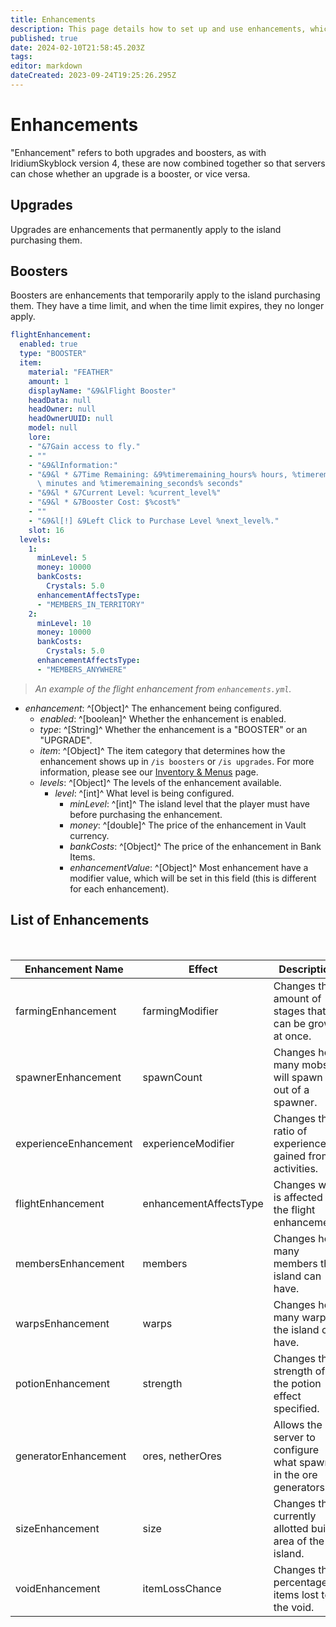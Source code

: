 ```yaml
---
title: Enhancements
description: This page details how to set up and use enhancements, which includes boosters and upgrades.
published: true
date: 2024-02-10T21:58:45.203Z
tags: 
editor: markdown
dateCreated: 2023-09-24T19:25:26.295Z
---
```


# Enhancements

"Enhancement" refers to both upgrades and boosters, as with IridiumSkyblock version 4, these are now combined together so that servers can chose whether an upgrade is a booster, or vice versa.

## Upgrades
Upgrades are enhancements that permanently apply to the island purchasing them.

## Boosters
Boosters are enhancements that temporarily apply to the island purchasing them. They have a time limit, and when the time limit expires, they no longer apply.

```yaml
flightEnhancement:
  enabled: true
  type: "BOOSTER"
  item:
    material: "FEATHER"
    amount: 1
    displayName: "&9&lFlight Booster"
    headData: null
    headOwner: null
    headOwnerUUID: null
    model: null
    lore:
    - "&7Gain access to fly."
    - ""
    - "&9&lInformation:"
    - "&9&l * &7Time Remaining: &9%timeremaining_hours% hours, %timeremaining_minutes%\
      \ minutes and %timeremaining_seconds% seconds"
    - "&9&l * &7Current Level: %current_level%"
    - "&9&l * &7Booster Cost: $%cost%"
    - ""
    - "&9&l[!] &9Left Click to Purchase Level %next_level%."
    slot: 16
  levels:
    1:
      minLevel: 5
      money: 10000
      bankCosts:
        Crystals: 5.0
      enhancementAffectsType:
      - "MEMBERS_IN_TERRITORY"
    2:
      minLevel: 10
      money: 10000
      bankCosts:
        Crystals: 5.0
      enhancementAffectsType:
      - "MEMBERS_ANYWHERE"
```
> *An example of the flight enhancement from ``enhancements.yml``.*

- *enhancement*: ^[Object]^ The enhancement being configured.
	- *enabled*: ^[boolean]^ Whether the enhancement is enabled.
  - *type*: ^[String]^ Whether the enhancement is a "BOOSTER" or an "UPGRADE".
  - *item*: ^[Object]^ The item category that determines how the enhancement shows up in `/is boosters` or `/is upgrades`. For more information, please see our [Inventory & Menus](https://docs.iridiumdevelopment.net/en/Inventory) page.
  - *levels*: ^[Object]^ The levels of the enhancement available.
  	- *level*: ^[int]^ What level is being configured.
    	- *minLevel*: ^[int]^ The island level that the player must have before purchasing the enhancement.
      - *money*: ^[double]^ The price of the enhancement in Vault currency.
      - *bankCosts*: ^[Object]^ The price of the enhancement in Bank Items.
      - *enhancementValue*: ^[Object]^ Most enhancement have a modifier value, which will be set in this field (this is different for each enhancement).
      
## List of Enhancements
<p> &nbsp </p>

|Enhancement Name| Effect | Description |
|-----|-----|-----|
|farmingEnhancement|farmingModifier|Changes the amount of stages that can be grown at once.
|spawnerEnhancement|spawnCount|Changes how many mobs will spawn out of a spawner.|
|experienceEnhancement|experienceModifier|Changes the ratio of experience gained from activities.|
|flightEnhancement|enhancementAffectsType|Changes who is affected by the flight enhancement.|
|membersEnhancement|members|Changes how many members the island can have.|
|warpsEnhancement|warps|Changes how many warps the island can have.|
|potionEnhancement|strength|Changes the strength of the potion effect specified.|
|generatorEnhancement|ores, netherOres|Allows the server to configure what spawns in the ore generators.|
|sizeEnhancement|size|Changes the currently allotted build area of the island.
|voidEnhancement|itemLossChance|Changes the percentage of items lost to the void.|
